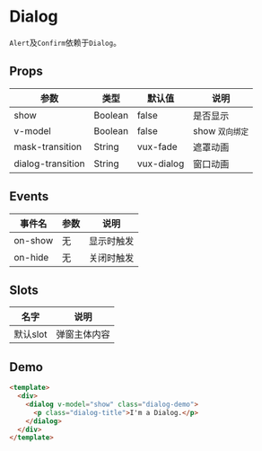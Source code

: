 # Dialog

`Alert`及`Confirm`依赖于`Dialog`。

## Props

| 参数        | 类型        | 默认值 | 说明 |
| ----------- | ---------------------- | ---------- | ------- |
| show | Boolean | false | 是否显示 |
| v-model | Boolean | false |show   `双向绑定` |
| mask-transition | String | vux-fade | 遮罩动画 |
| dialog-transition | String | vux-dialog | 窗口动画 |

## Events

| 事件名       | 参数       | 说明 |
| ----------- | ---------------------- | ---------- |
| on-show | 无 | 显示时触发 |
| on-hide | 无 | 关闭时触发 |

## Slots

| 名字       | 说明       | 
| ----------- | ---------------------- | 
| 默认slot | 弹窗主体内容 | 

## Demo

``` html
<template>
  <div>
    <dialog v-model="show" class="dialog-demo">
      <p class="dialog-title">I'm a Dialog.</p>
    </dialog>
  </div>
</template>

```